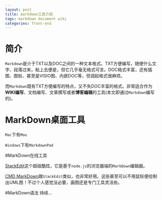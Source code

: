 ```yaml
---
layout: post
title: markdown工具介绍
tags: markdown document wiki
categories: front-end
---
```



# 简介

`Markdown`是介于TXT以及DOC之间的一种文本格式。TXT方便编写，随便什么文字、段落过来，粘上去便是，但它几乎毫无格式可言。DOC格式丰富，还有插图、图标、甚至是VISIO图、内嵌DOC等，但调起格式很麻烦。

而`Markdown`既有TXT方便编写的特点，又不失DOC丰富的格式。非常适合作为**WIKI编写**、文档编写、文章撰写或者**博客编辑**的工具(本文即通过`Markdown`编写的)。

# MarkDown桌面工具

`Mac`下有`Mou`

`Windows`下有`MarkdownPad`

#MarkDown在线工具

[StackEdit](https://stackedit.io/editor)这个超级酷炫，它是基于`node.js`的浏览器端的`MarkDown`编辑器。

[CMD MarkDown](https://www.zybuluo.com/mdeditor)跟`StackEdit`类似，也非常好用。这些甚至可以不用鼠标便绘制出UML图！不过个人感觉没必要，画图还是专门工具灵活些。

#MarkDown语法
待续...
